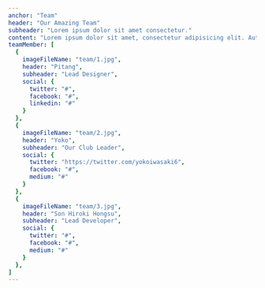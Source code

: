 ```yaml
---
anchor: "Team"
header: "Our Amazing Team"
subheader: "Lorem ipsum dolor sit amet consectetur."
content: "Lorem ipsum dolor sit amet, consectetur adipisicing elit. Aut eaque, laboriosam veritatis, quos non quis ad perspiciatis, totam corporis ea, alias ut unde."
teamMember: [
  {
    imageFileName: "team/1.jpg",
    header: "Pitang",
    subheader: "Lead Designer",
    social: {
      twitter: "#",
      facebook: "#",
      linkedin: "#"
    }
  },
  {
    imageFileName: "team/2.jpg",
    header: "Yoko",
    subheader: "Our Club Leader",
    social: {
      twitter: "https://twitter.com/yokoiwasaki6",
      facebook: "#",
      medium: "#"
    }
  },
  {
    imageFileName: "team/3.jpg",
    header: "Son Hiroki Hongsu",
    subheader: "Lead Developer",
    social: {
      twitter: "#",
      facebook: "#",
      medium: "#"
    }
  },
]
---
```

